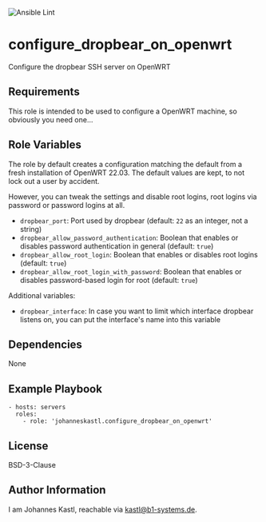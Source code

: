 ![Ansible Lint](https://github.com/johanneskastl/ansible-role-configure_dropbear_on_openwrt/workflows/Ansible%20Lint/badge.svg)

configure_dropbear_on_openwrt
=========

Configure the dropbear SSH server on OpenWRT

Requirements
------------

This role is intended to be used to configure a OpenWRT machine, so obviously you need one...

Role Variables
--------------

The role by default creates a configuration matching the default from a fresh installation of OpenWRT 22.03. The default values are kept, to not lock out a user by accident.

However, you can tweak the settings and disable root logins, root logins via password or password logins at all.

- `dropbear_port`: Port used by dropbear (default: `22` as an integer, not a string)
- `dropbear_allow_password_authentication`: Boolean that enables or disables password authentication in general (default: `true`)
- `dropbear_allow_root_login`:  Boolean that enables or disables root logins (default: `true`)
- `dropbear_allow_root_login_with_password`:  Boolean that enables or disables password-based login for root (default: `true`)

Additional variables:

- `dropbear_interface`: In case you want to limit which interface dropbear listens on, you can put the interface's name into this variable

Dependencies
------------

None

Example Playbook
----------------

    - hosts: servers
      roles:
        - role: 'johanneskastl.configure_dropbear_on_openwrt'

License
-------

BSD-3-Clause

Author Information
------------------

I am Johannes Kastl, reachable via kastl@b1-systems.de.
